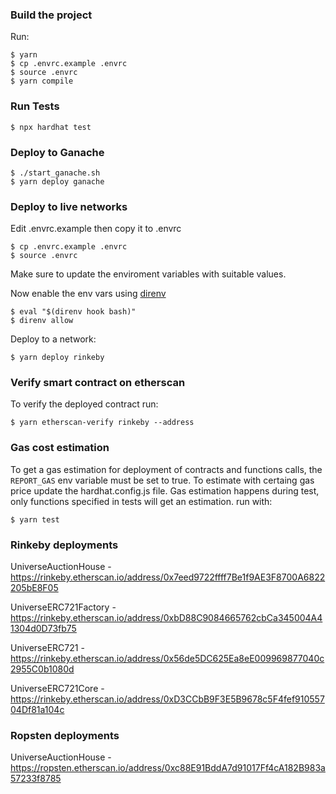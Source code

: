 ### Build the project

Run:

```
$ yarn
$ cp .envrc.example .envrc
$ source .envrc
$ yarn compile
```

### Run Tests

```
$ npx hardhat test
```

### Deploy to Ganache

```
$ ./start_ganache.sh
$ yarn deploy ganache
```

### Deploy to live networks

Edit .envrc.example then copy it to .envrc

```
$ cp .envrc.example .envrc
$ source .envrc
```

Make sure to update the enviroment variables with suitable values.

Now enable the env vars using [direnv](https://direnv.net/docs/installation.html)

```
$ eval "$(direnv hook bash)"
$ direnv allow
```

Deploy to a network:

```
$ yarn deploy rinkeby
```

### Verify smart contract on etherscan

To verify the deployed contract run:

```
$ yarn etherscan-verify rinkeby --address
```

### Gas cost estimation

To get a gas estimation for deployment of contracts and functions calls, the `REPORT_GAS` env variable must be set to true. To estimate with certaing gas price update the hardhat.config.js file. Gas estimation happens during test, only functions specified in tests will get an estimation. run with:

```
$ yarn test
```

### Rinkeby deployments

UniverseAuctionHouse - https://rinkeby.etherscan.io/address/0x7eed9722ffff7Be1f9AE3F8700A6822205bE8F05

UniverseERC721Factory - https://rinkeby.etherscan.io/address/0xbD88C9084665762cbCa345004A41304d0D73fb75

UniverseERC721 - https://rinkeby.etherscan.io/address/0x56de5DC625Ea8eE009969877040c2955C0b1080d

UniverseERC721Core - https://rinkeby.etherscan.io/address/0xD3CCbB9F3E5B9678c5F4fef91055704Df81a104c

### Ropsten deployments

UniverseAuctionHouse - https://ropsten.etherscan.io/address/0xc88E91BddA7d91017Ff4cA182B983a57233f8785